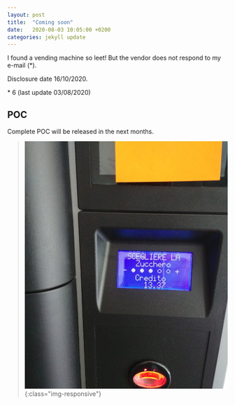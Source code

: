 ```yaml
---
layout: post
title:  "Coming soon"
date:   2020-08-03 10:05:00 +0200
categories: jekyll update 
---
```

I found a vending machine so leet! 
But the vendor does not respond to my e-mail (\*).

Disclosure date 16/10/2020.

\* 6 (last update 03/08/2020)

## POC

Complete POC will be released in the next months.
	
>![PoC image](/img/02-poc-leet.jpg){:class="img-responsive"}